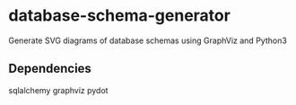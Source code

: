 # database-schema-generator
Generate SVG diagrams of database schemas using GraphViz and Python3


## Dependencies
sqlalchemy
graphviz
pydot
